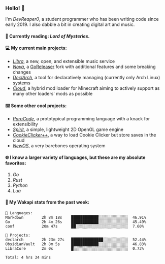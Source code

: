 ### Hello! 👋

I'm _DevReaper0_, a student programmer who has been writing code since early 2019. I also dabble a bit in creating digital art and music.

#### 📖 Currently reading: *Lord of Mysteries*.

#### 💻 My current main projects:

-   _[Libra](https://github.com/LibraMusic)_, a new, open, and extensible music service
-   _[Nova](https://github.com/LibraMusic/Nova)_, a [GoReleaser](https://github.com/goreleaser/goreleaser) fork with additional features and some breaking changes
-   _[DeclArch](https://github.com/DevReaper0/declarch)_, a tool for declaratively managing (currently only Arch Linux) systems
-   _[Cloud](https://github.com/CloudLoaderMC/CloudLoader)_, a hybrid mod loader for Minecraft aiming to actively support as many other loaders' mods as possible

#### ⌨️ Some other cool projects:

-   _[ParaCode](https://github.com/ParaCodeLang/ParaCode)_, a prototypical programming language with a knack for extensibility
-   _[Spirit](https://gitlab.com/DevReaper0/SpiritEngine)_, a simple, lightweight 2D OpenGL game engine
-   _[CookieClicker++](https://github.com/DevReaper0/CookieClickerPlusPlus)_, a way to load Cookie Clicker but store saves in the cloud
-   _[NewOS](https://github.com/DevReaper0/NewOS)_, a very barebones operating system

#### 🌐 I know a larger variety of languages, but these are my absolute favorites:

1. _Go_
2. _Rust_
3. _Python_
4. _Lua_

#### 📡 My Wakapi stats from the past week:

```text
💾 Languages:
Markdown        2h 8m 18s    ████████████░░░░░░░░░░░░░  46.91%
Go              2h 4m 26s    ████████████░░░░░░░░░░░░░  45.49%
conf            20m 47s      ██░░░░░░░░░░░░░░░░░░░░░░░  7.60%

💼 Projects:
declarch        2h 23m 27s   ██████████████░░░░░░░░░░░  52.44%
ObsidianVault   2h 8m 5s     ████████████░░░░░░░░░░░░░  46.83%
LibraCore       2m 0s        █░░░░░░░░░░░░░░░░░░░░░░░░  0.73%

Total: 4 hrs 34 mins
```
